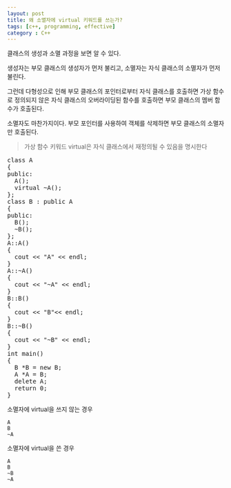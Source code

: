 ```yaml
---
layout: post
title: 왜 소멸자에 virtual 키워드를 쓰는가?
tags: [c++, programming, effective]
category : C++
---
```


클래스의 생성과 소멸 과정을 보면 알 수 있다.  

생성자는 부모 클래스의 생성자가 먼저 불리고, 소멸자는 자식 클래스의 소멸자가 먼저 불린다.  

그런데 다형성으로 인해 부모 클래스의 포인터로부터 자식 클래스를 호출하면 가상 함수로 정의되지 않은 자식 클래스의 오버라이딩된 함수를 호출하면 부모 클래스의 멤버 함수가 호출된다.  

소멸자도 마찬가지이다. 부모 포인터를 사용하여 객체를 삭제하면 부모 클래스의 소멸자만 호출된다.  

> 가상 함수 키워드 virtual은 자식 클래스에서 재정의될 수 있음을 명시한다

<pre class="prettyprint">
class A
{
public:
  A();
  virtual ~A();
};
class B : public A
{
public:
  B();
  ~B();
};
A::A()
{
  cout &lt;&lt; &quot;A&quot; &lt;&lt; endl;
}
A::~A()
{
  cout &lt;&lt; &quot;~A&quot; &lt;&lt; endl;
}
B::B()
{
  cout &lt;&lt; &quot;B&quot;&lt;&lt; endl;
}
B::~B()
{
  cout &lt;&lt; &quot;~B&quot; &lt;&lt; endl;
}
int main()
{
  B *B = new B;
  A *A = B;
  delete A;
  return 0;
}
</pre>

소멸자에 virtual을 쓰지 않는 경우
```
A
B
~A
```

소멸자에 virtual을 쓴 경우
```
A
B
~B
~A
```